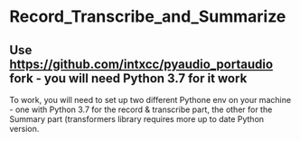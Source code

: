 # Record_Transcribe_and_Summarize

## Use https://github.com/intxcc/pyaudio_portaudio fork - you will need Python 3.7 for it work

To work, you will need to set up two different Pythone env on your machine - one with Python 3.7 for the record & transcribe part, the other for the Summary part (transformers library requires more up to date Python version.

